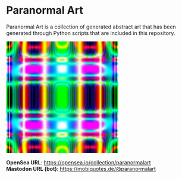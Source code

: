 # Paranormal Art

Paranormal Art is a collection of generated abstract art that has been generated through Python scripts that are included in this repository.<br>

![alt tag](https://raw.githubusercontent.com/donkeyrepos/paranormalart/master/SCREENSHOT.jpg)

<B>OpenSea URL</b>: https://opensea.io/collection/paranormalart<br>
<b>Mastodon URL (bot)</b>: https://mobiquotes.de/@paranormalart

